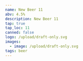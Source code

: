 ```yaml
---
name: New Beer 11
abv: 4.5%
description: New Beer 11
tap: true
tap_loc: 11
canned: false
logo: /upload/draft-only.svg
images:
  - image: /upload/draft-only.svg
tags: beer
---
```

